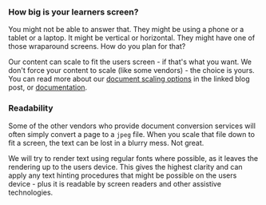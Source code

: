 ### How big is your learners screen?

You might not be able to answer that. They might be using a phone or a tablet or a laptop. It might be vertical or horizontal. They might have one of those wraparound screens. How do you plan for that?

Our content can scale to fit the users screen - if that's what you want. We don't force your content to scale (like some vendors) - the choice is yours. You can read more about our [document scaling options](/blog/2021-08-23) in the linked blog post, or [documentation](/docs/?url=./01.add-documents/03.item-options/docs.md).

### Readability

Some of the other vendors who provide document conversion services will often simply convert a page to a `jpeg` file. When you scale that file down to fit a screen, the text can be lost in a blurry mess. Not great.

We will try to render text using regular fonts where possible, as it leaves the rendering up to the users device. This gives the highest clarity and can apply any text hinting procedures that might be possible on the users device - plus it is readable by screen readers and other assistive technologies. 
